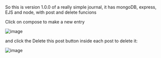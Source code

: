 So this is version 1.0.0 of a really simple journal, it has mongoDB, express, EJS and node, with post and delete funcions

Click on compose to make a new entry

![image](https://user-images.githubusercontent.com/24259502/162980700-0e2ace74-d3d9-4e5d-a159-d632a7f5d509.png)

and click the Delete this post button inside each post to delete it:

![image](https://user-images.githubusercontent.com/24259502/162980875-b09f7691-12d9-4b48-887e-06139f3133c7.png)
